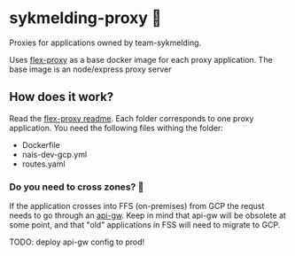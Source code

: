 # sykmelding-proxy 🚦
Proxies for applications owned by team-sykmelding.

Uses [flex-proxy](https://github.com/navikt/flex-proxy) as a base docker image for each proxy application. The base image is an node/express proxy server

## How does it work? 
Read the [flex-proxy readme](https://github.com/navikt/flex-proxy). Each folder corresponds to one proxy application.
You need the following files withing the folder:
- Dockerfile
- nais-dev-gcp.yml
- routes.yaml

### Do you need to cross zones? 🛫
If the application crosses into FFS (on-premises) from GCP the requst needs to go through an [api-gw](https://github.com/navikt/api-management). Keep in mind that api-gw will be obsolete at some point, and that "old" applications in FSS will need to migrate to GCP.

TODO: deploy api-gw config to prod!
